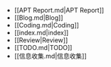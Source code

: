 - [[APT Report.md|APT Report]]
- [[Blog.md|Blog]]
- [[Coding.md|Coding]]
- [[index.md|index]]
- [[Review|Review]]
- [[TODO.md|TODO]]
- [[信息收集.md|信息收集]]
